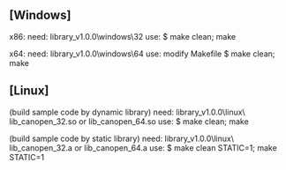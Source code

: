 [Windows]
----------------------------------------------------
x86:
    need: library_v1.0.0\windows\32
    use: $ make clean; make

x64:
    need: library_v1.0.0\windows\64
    use: modify Makefile
         $ make clean; make

[Linux]
----------------------------------------------------
(build sample code by dynamic library)
need: library_v1.0.0\linux\ lib_canopen_32.so or lib_canopen_64.so
use: $ make clean; make

(build sample code by static library)
need: library_v1.0.0\linux\ lib_canopen_32.a or lib_canopen_64.a
use: $ make clean STATIC=1; make STATIC=1
